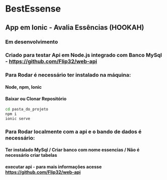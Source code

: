 # BestEssense

## App em Ionic - Avalia Essências (HOOKAH)
### Em desenvolvimento
### Criado para testar Api em Node.js integrado com Banco MySql - https://github.com/Flip32/web-api

### Para Rodar é necessário ter instalado na máquina:
#### Node, npm, Ionic

#### Baixar ou Clonar Repositório
```bash 
cd pasta_do_projeto
npm i
ionic serve
```

### Para Rodar localmente com a api e o bando de dados é necessário:
#### Ter instalado MySql / Criar banco com nome essencias / Não é necessário criar tabelas
#### executar api - para mais informações acesse https://github.com/Flip32/web-api
